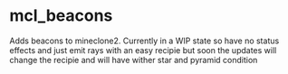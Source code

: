 # mcl_beacons
Adds beacons to mineclone2.
Currently in a WIP state so have no status effects and just emit rays with an easy recipie but soon the updates will change the recipie and will have wither star and pyramid condition
